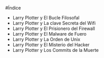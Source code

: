 #Índice

* Larry Plotter y El Bucle Filosofal
* Larry Plotter y La clave Secreta del Wifi
* Larry Plotter y El Prisionero del Firewall
* Larry Plotter y El Malware de Fuero
* Larry Plotter y La Orden de Unix
* Larry Plotter y El Misterio del Hacker
* Larry Plotter y Los Commits de la Muerte
